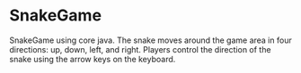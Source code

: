 # SnakeGame
SnakeGame using core java. The snake moves around the game area in four directions: up, down, left, and right. Players control the direction of the snake using the arrow keys on the keyboard.
